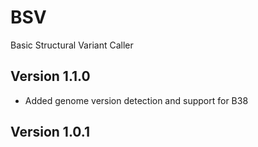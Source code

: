 # BSV

Basic Structural Variant Caller

## Version 1.1.0

- Added genome version detection and support for B38

## Version 1.0.1
